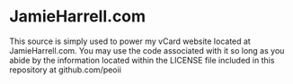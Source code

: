 JamieHarrell.com
================

This source is simply used to power my vCard website located at JamieHarrell.com.  You may use the 
code associated with it so long as you abide by the information located within the LICENSE file included 
in this repository at github.com/peoii
